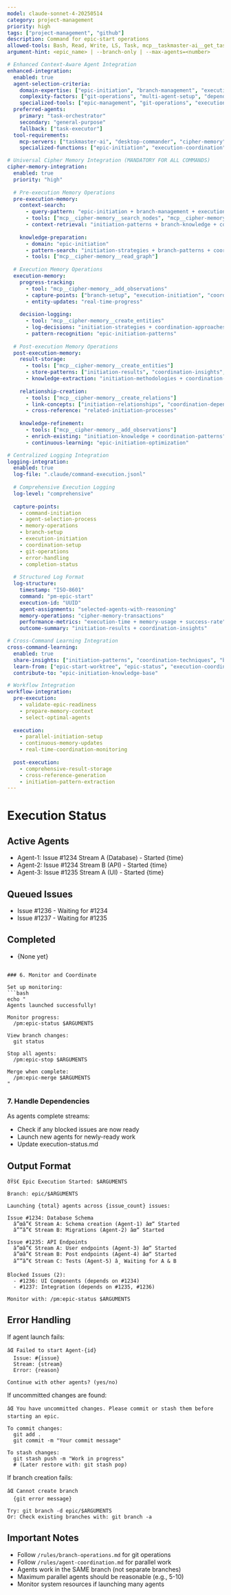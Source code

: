 ```yaml
---
model: claude-sonnet-4-20250514
category: project-management
priority: high
tags: ["project-management", "github"]
description: Command for epic-start operations
allowed-tools: Bash, Read, Write, LS, Task, mcp__taskmaster-ai__get_tasks, mcp__desktop-commander__read_file
argument-hint: <epic_name> | --branch-only | --max-agents=<number>

# Enhanced Context-Aware Agent Integration
enhanced-integration:
  enabled: true
  agent-selection-criteria:
    domain-expertise: ["epic-initiation", "branch-management", "execution-coordination"]
    complexity-factors: ["git-operations", "multi-agent-setup", "dependency-coordination"]
    specialized-tools: ["epic-management", "git-operations", "execution-coordination"]
  preferred-agents:
    primary: "task-orchestrator"
    secondary: "general-purpose"
    fallback: ["task-executor"]
  tool-requirements:
    mcp-servers: ["taskmaster-ai", "desktop-commander", "cipher-memory"]
    specialized-functions: ["epic-initiation", "execution-coordination"]

# Universal Cipher Memory Integration (MANDATORY FOR ALL COMMANDS)
cipher-memory-integration:
  enabled: true
  priority: "high"
  
  # Pre-execution Memory Operations
  pre-execution-memory:
    context-search:
      - query-pattern: "epic-initiation + branch-management + execution-coordination"
      - tools: ["mcp__cipher-memory__search_nodes", "mcp__cipher-memory__open_nodes"]
      - context-retrieval: "initiation-patterns + branch-knowledge + coordination-strategies"
    
    knowledge-preparation:
      - domain: "epic-initiation"
      - pattern-search: "initiation-strategies + branch-patterns + coordination-techniques"
      - tools: ["mcp__cipher-memory__read_graph"]
  
  # Execution Memory Operations
  execution-memory:
    progress-tracking:
      - tool: "mcp__cipher-memory__add_observations"
      - capture-points: ["branch-setup", "execution-initiation", "coordination-setup"]
      - entity-updates: "real-time-progress"
    
    decision-logging:
      - tool: "mcp__cipher-memory__create_entities"
      - log-decisions: "initiation-strategies + coordination-approaches + branch-decisions"
      - pattern-recognition: "epic-initiation-patterns"
  
  # Post-execution Memory Operations
  post-execution-memory:
    result-storage:
      - tools: ["mcp__cipher-memory__create_entities"]
      - store-patterns: ["initiation-results", "coordination-insights", "branch-techniques"]
      - knowledge-extraction: "initiation-methodologies + coordination-patterns"
    
    relationship-creation:
      - tools: ["mcp__cipher-memory__create_relations"]
      - link-concepts: ["initiation-relationships", "coordination-dependencies", "branch-connections"]
      - cross-reference: "related-initiation-processes"
    
    knowledge-refinement:
      - tools: ["mcp__cipher-memory__add_observations"]
      - enrich-existing: "initiation-knowledge + coordination-patterns"
      - continuous-learning: "epic-initiation-optimization"

# Centralized Logging Integration
logging-integration:
  enabled: true
  log-file: ".claude/command-execution.jsonl"
  
  # Comprehensive Execution Logging
  log-level: "comprehensive"
  
  capture-points:
    - command-initiation
    - agent-selection-process
    - memory-operations
    - branch-setup
    - execution-initiation
    - coordination-setup
    - git-operations
    - error-handling
    - completion-status
  
  # Structured Log Format
  log-structure:
    timestamp: "ISO-8601"
    command: "pm-epic-start"
    execution-id: "UUID"
    agent-assignments: "selected-agents-with-reasoning"
    memory-operations: "cipher-memory-transactions"
    performance-metrics: "execution-time + memory-usage + success-rate"
    outcome-summary: "initiation-results + coordination-insights"

# Cross-Command Learning Integration
cross-command-learning:
  enabled: true
  share-insights: ["initiation-patterns", "coordination-techniques", "branch-strategies"]
  learn-from: ["epic-start-worktree", "epic-status", "execution-coordination"]
  contribute-to: "epic-initiation-knowledge-base"

# Workflow Integration
workflow-integration:
  pre-execution:
    - validate-epic-readiness
    - prepare-memory-context
    - select-optimal-agents
  
  execution:
    - parallel-initiation-setup
    - continuous-memory-updates
    - real-time-coordination-monitoring
  
  post-execution:
    - comprehensive-result-storage
    - cross-reference-generation
    - initiation-pattern-extraction
---
```


# Execution Status

## Active Agents
- Agent-1: Issue #1234 Stream A (Database) - Started {time}
- Agent-2: Issue #1234 Stream B (API) - Started {time}
- Agent-3: Issue #1235 Stream A (UI) - Started {time}

## Queued Issues
- Issue #1236 - Waiting for #1234
- Issue #1237 - Waiting for #1235

## Completed
- {None yet}
```

### 6. Monitor and Coordinate

Set up monitoring:
```bash
echo "
Agents launched successfully!

Monitor progress:
  /pm:epic-status $ARGUMENTS

View branch changes:
  git status

Stop all agents:
  /pm:epic-stop $ARGUMENTS

Merge when complete:
  /pm:epic-merge $ARGUMENTS
"
```

### 7. Handle Dependencies

As agents complete streams:
- Check if any blocked issues are now ready
- Launch new agents for newly-ready work
- Update execution-status.md

## Output Format

```
ðŸš€ Epic Execution Started: $ARGUMENTS

Branch: epic/$ARGUMENTS

Launching {total} agents across {issue_count} issues:

Issue #1234: Database Schema
  â”œâ”€ Stream A: Schema creation (Agent-1) âœ“ Started
  â””â”€ Stream B: Migrations (Agent-2) âœ“ Started

Issue #1235: API Endpoints
  â”œâ”€ Stream A: User endpoints (Agent-3) âœ“ Started
  â”œâ”€ Stream B: Post endpoints (Agent-4) âœ“ Started
  â””â”€ Stream C: Tests (Agent-5) â¸ Waiting for A & B

Blocked Issues (2):
  - #1236: UI Components (depends on #1234)
  - #1237: Integration (depends on #1235, #1236)

Monitor with: /pm:epic-status $ARGUMENTS
```

## Error Handling

If agent launch fails:
```
âŒ Failed to start Agent-{id}
  Issue: #{issue}
  Stream: {stream}
  Error: {reason}

Continue with other agents? (yes/no)
```

If uncommitted changes are found:
```
âŒ You have uncommitted changes. Please commit or stash them before starting an epic.

To commit changes:
  git add .
  git commit -m "Your commit message"

To stash changes:
  git stash push -m "Work in progress"
  # (Later restore with: git stash pop)
```

If branch creation fails:
```
âŒ Cannot create branch
  {git error message}

Try: git branch -d epic/$ARGUMENTS
Or: Check existing branches with: git branch -a
```

## Important Notes

- Follow `/rules/branch-operations.md` for git operations
- Follow `/rules/agent-coordination.md` for parallel work
- Agents work in the SAME branch (not separate branches)
- Maximum parallel agents should be reasonable (e.g., 5-10)
- Monitor system resources if launching many agents



